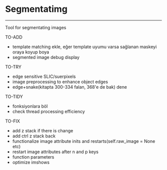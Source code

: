 # Segmentatimg
---
Tool for segmentating images

TO-ADD
- template matching ekle, eğer template uyumu varsa sağlanan maskeyi oraya koyup boya
- segmented image debug display

TO-TRY
- edge sensitive SLIC/suerpixels
- image preprocessing to enhance object edges
- edge+snake(kitapta 300-334 falan, 368'e de bak) dene

TO-TIDY
- fonksiyonlara böl
- check thread processing efficiency

TO-FIX
- add z stack if there is change
- add ctrl z stack back
- functionalize image attribute inits and restarts(self.raw_image = None etc)
- restart image attributes after n and p keys
- function parameters
- optimize imshows